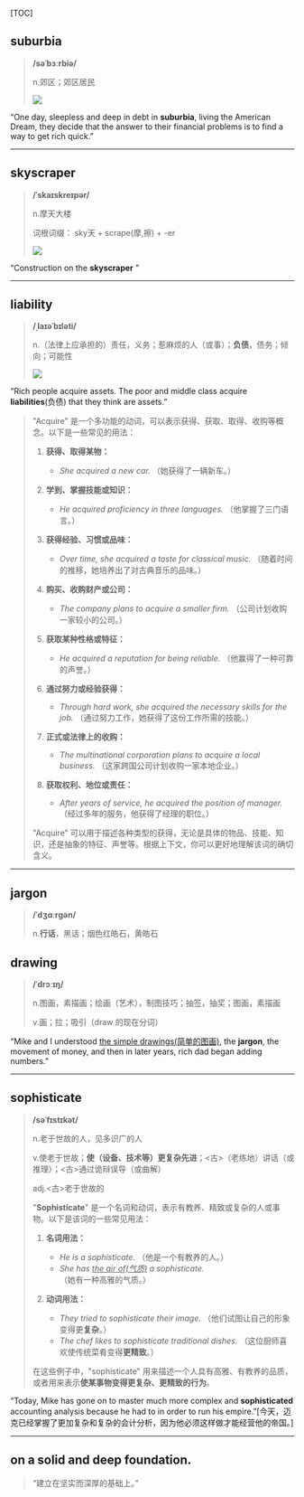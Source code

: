 [TOC]

## suburbia

> **/səˈbɜːrbiə/**
>
> n.郊区；郊区居民
>
> ![](https://ydlunacommon-cdn.nosdn.127.net/7689c148cf8f12e21e134a3121ea33bf.jpg?)

“One day, sleepless and deep in debt in **suburbia**, living the American Dream, they decide that the answer to their financial problems is to find a way to get rich quick.”

---

## skyscraper

> **/ˈskaɪskreɪpər/**
>
> n.摩天大楼
>
> 词根词缀： sky天 + scrape(摩,擦) + -er
>
> ![](https://ydlunacommon-cdn.nosdn.127.net/9ebff5f26c7fe86f5831ede02bc5ccd8.jpg?)

“Construction on the **skyscraper** ”

---

## liability

> **/ˌlaɪəˈbɪləti/**
>
> n.（法律上应承担的）责任，义务；惹麻烦的人（或事）；**负债**，债务；倾向；可能性
>
> ![](https://ydlunacommon-cdn.nosdn.127.net/58c3643a345e0f8379b85d6838a1d787.jpg?)

“Rich people acquire assets. The poor and middle class acquire **liabilities**(负债) that they think are assets.”

> "Acquire" 是一个多功能的动词，可以表示获得、获取、取得、收购等概念。以下是一些常见的用法：
>
> 1. **获得、取得某物：**
>    - *She acquired a new car.*
>      （她获得了一辆新车。）
>
> 2. **学到、掌握技能或知识：**
>    - *He acquired proficiency in three languages.*
>      （他掌握了三门语言。）
>
> 3. **获得经验、习惯或品味：**
>    - *Over time, she acquired a taste for classical music.*
>      （随着时间的推移，她培养出了对古典音乐的品味。）
>
> 4. **购买、收购财产或公司：**
>    - *The company plans to acquire a smaller firm.*
>      （公司计划收购一家较小的公司。）
>
> 5. **获取某种性格或特征：**
>    - *He acquired a reputation for being reliable.*
>      （他赢得了一种可靠的声誉。）
>
> 6. **通过努力或经验获得：**
>    - *Through hard work, she acquired the necessary skills for the job.*
>      （通过努力工作，她获得了这份工作所需的技能。）
>
> 7. **正式或法律上的收购：**
>    - *The multinational corporation plans to acquire a local business.*
>      （这家跨国公司计划收购一家本地企业。）
>
> 8. **获取权利、地位或责任：**
>    - *After years of service, he acquired the position of manager.*
>      （经过多年的服务，他获得了经理的职位。）
>
> "Acquire" 可以用于描述各种类型的获得，无论是具体的物品、技能、知识，还是抽象的特征、声誉等。根据上下文，你可以更好地理解该词的确切含义。

---

## jargon

> **/ˈdʒɑːrɡən/**
>
> n.**行话**，黑话；烟色红皓石，黄皓石

## drawing

> **/ˈdrɔːɪŋ/**
>
> n.图画，素描画；绘画（艺术），制图技巧；抽签，抽奖；图画，素描画
>
> v.画；拉；吸引（draw 的现在分词）

“Mike and I understood <u>the simple drawings(简单的图画)</u>, the **jargon**, the movement of money, and then in later years, rich dad began adding numbers.”

---

## sophisticate

> **/səˈfɪstɪkət/**
>
> n.老于世故的人，见多识广的人
>
> v.使老于世故；**使（设备、技术等）更复杂先进**；<古>（老练地）讲话（或推理）；<古>通过诡辩误导（或曲解）
>
> adj.<古>老于世故的
>
> "**Sophisticate**" 是一个名词和动词，表示有教养、精致或复杂的人或事物。以下是该词的一些常见用法：
>
> 1. **名词用法：**
>    - *He is a sophisticate.* （他是一个有教养的人。）
>    - *She has <u>the air of(气质)</u> a sophisticate.* （她有一种高雅的气质。）
>
> 2. **动词用法：**
>    - *They tried to sophisticate their image.* （他们试图让自己的形象变得更**复杂**。）
>    - *The chef likes to sophisticate traditional dishes.* （这位厨师喜欢使传统菜肴变得**更精致**。）
>
> 在这些例子中，"sophisticate" 用来描述一个人具有高雅、有教养的品质，或者用来表示**使某事物变得更复杂、更精致的行为**。

“Today, Mike has gone on to master much more complex and **sophisticated** accounting analysis because he had to in order to run his empire.”[今天，迈克已经掌握了更加复杂和复杂的会计分析，因为他必须这样做才能经营他的帝国。]

---

## on a solid and deep foundation.

> “建立在坚实而深厚的基础上。”


